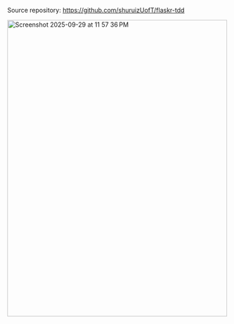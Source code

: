 Source repository: https://github.com/shuruizUofT/flaskr-tdd 

<img width="500" height="675" alt="Screenshot 2025-09-29 at 11 57 36 PM" src="https://github.com/user-attachments/assets/04d4fa01-4b4e-4ecf-950d-7e037c9f55f6" />
